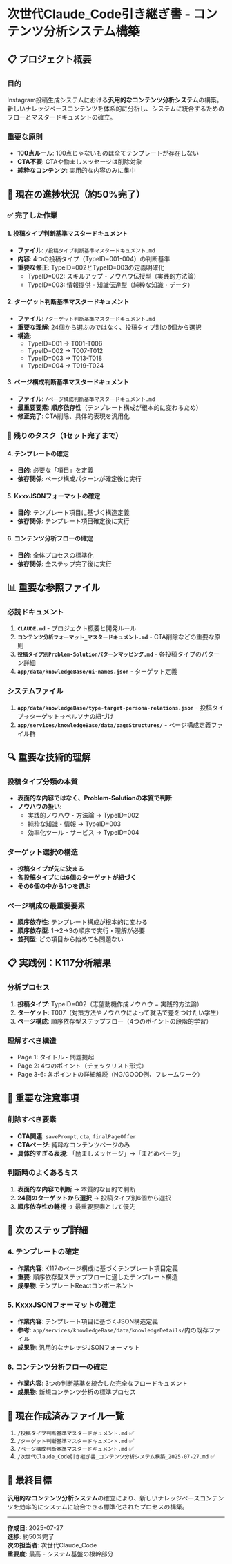 # 次世代Claude_Code引き継ぎ書 - コンテンツ分析システム構築

## 📋 プロジェクト概要

### 目的
Instagram投稿生成システムにおける**汎用的なコンテンツ分析システム**の構築。新しいナレッジベースコンテンツを体系的に分析し、システムに統合するためのフローとマスタードキュメントの確立。

### 重要な原則
- **100点ルール**: 100点じゃないものは全てテンプレートが存在しない
- **CTA不要**: CTAや励ましメッセージは削除対象
- **純粋なコンテンツ**: 実用的な内容のみに集中

## 🎯 現在の進捗状況（約50%完了）

### ✅ 完了した作業

#### 1. 投稿タイプ判断基準マスタードキュメント
- **ファイル**: `/投稿タイプ判断基準マスタードキュメント.md`
- **内容**: 4つの投稿タイプ（TypeID=001-004）の判断基準
- **重要な修正**: TypeID=002とTypeID=003の定義明確化
  - TypeID=002: スキルアップ・ノウハウ伝授型（実践的方法論）
  - TypeID=003: 情報提供・知識伝達型（純粋な知識・データ）

#### 2. ターゲット判断基準マスタードキュメント
- **ファイル**: `/ターゲット判断基準マスタードキュメント.md`
- **重要な理解**: 24個から選ぶのではなく、投稿タイプ別の6個から選択
- **構造**:
  - TypeID=001 → T001-T006
  - TypeID=002 → T007-T012
  - TypeID=003 → T013-T018
  - TypeID=004 → T019-T024

#### 3. ページ構成判断基準マスタードキュメント
- **ファイル**: `/ページ構成判断基準マスタードキュメント.md`
- **最重要要素**: **順序依存性**（テンプレート構成が根本的に変わるため）
- **修正完了**: CTA削除、具体的表現を汎用化

### 🚧 残りのタスク（1セット完了まで）

#### 4. テンプレートの確定
- **目的**: 必要な「項目」を定義
- **依存関係**: ページ構成パターンが確定後に実行

#### 5. KxxxJSONフォーマットの確定
- **目的**: テンプレート項目に基づく構造定義
- **依存関係**: テンプレート項目確定後に実行

#### 6. コンテンツ分析フローの確定
- **目的**: 全体プロセスの標準化
- **依存関係**: 全ステップ完了後に実行

## 📊 重要な参照ファイル

### 必読ドキュメント
1. **`CLAUDE.md`** - プロジェクト概要と開発ルール
2. **`コンテンツ分析フォーマット_マスタードキュメント.md`** - CTA削除などの重要な原則
3. **`投稿タイプ別Problem-Solutionパターンマッピング.md`** - 各投稿タイプのパターン詳細
4. **`app/data/knowledgeBase/ui-names.json`** - ターゲット定義

### システムファイル
1. **`app/data/knowledgeBase/type-target-persona-relations.json`** - 投稿タイプ→ターゲット→ペルソナの紐づけ
2. **`app/services/knowledgeBase/data/pageStructures/`** - ページ構成定義ファイル群

## 🔍 重要な技術的理解

### 投稿タイプ分類の本質
- **表面的な内容ではなく、Problem-Solutionの本質で判断**
- **ノウハウの扱い**:
  - 実践的ノウハウ・方法論 → TypeID=002
  - 純粋な知識・情報 → TypeID=003
  - 効率化ツール・サービス → TypeID=004

### ターゲット選択の構造
- **投稿タイプが先に決まる**
- **各投稿タイプには6個のターゲットが紐づく**
- **その6個の中から1つを選ぶ**

### ページ構成の最重要要素
- **順序依存性**: テンプレート構成が根本的に変わる
- **順序依存型**: 1→2→3の順序で実行・理解が必要
- **並列型**: どの項目から始めても問題ない

## 📋 実践例：K117分析結果

### 分析プロセス
1. **投稿タイプ**: TypeID=002（志望動機作成ノウハウ = 実践的方法論）
2. **ターゲット**: T007（対策方法やノウハウによって就活で差をつけたい学生）
3. **ページ構成**: 順序依存型ステップフロー（4つのポイントの段階的学習）

### 理解すべき構造
- Page 1: タイトル・問題提起
- Page 2: 4つのポイント（チェックリスト形式）
- Page 3-6: 各ポイントの詳細解説（NG/GOOD例、フレームワーク）

## 🚨 重要な注意事項

### 削除すべき要素
- **CTA関連**: `savePrompt`, `cta`, `finalPageOffer`
- **CTAページ**: 純粋なコンテンツページのみ
- **具体的すぎる表現**: 「励ましメッセージ」→「まとめページ」

### 判断時のよくあるミス
1. **表面的な内容で判断** → 本質的な目的で判断
2. **24個のターゲットから選択** → 投稿タイプ別6個から選択
3. **順序依存性の軽視** → 最重要要素として優先

## 🔄 次のステップ詳細

### 4. テンプレートの確定
- **作業内容**: K117のページ構成に基づくテンプレート項目定義
- **重要**: 順序依存型ステップフローに適したテンプレート構造
- **成果物**: テンプレートReactコンポーネント

### 5. KxxxJSONフォーマットの確定
- **作業内容**: テンプレート項目に基づくJSON構造定義
- **参考**: `app/services/knowledgeBase/data/knowledgeDetails/`内の既存ファイル
- **成果物**: 汎用的なナレッジJSONフォーマット

### 6. コンテンツ分析フローの確定
- **作業内容**: 3つの判断基準を統合した完全なフロードキュメント
- **成果物**: 新規コンテンツ分析の標準プロセス

## 📝 現在作成済みファイル一覧

1. `/投稿タイプ判断基準マスタードキュメント.md` ✅
2. `/ターゲット判断基準マスタードキュメント.md` ✅
3. `/ページ構成判断基準マスタードキュメント.md` ✅
4. `/次世代Claude_Code引き継ぎ書_コンテンツ分析システム構築_2025-07-27.md` ✅

## 🎯 最終目標

**汎用的なコンテンツ分析システム**の確立により、新しいナレッジベースコンテンツを効率的にシステムに統合できる標準化されたプロセスの構築。

---

**作成日**: 2025-07-27  
**進捗**: 約50%完了  
**次の担当者**: 次世代Claude_Code  
**重要度**: 最高 - システム基盤の根幹部分